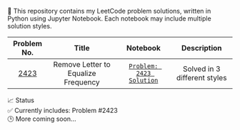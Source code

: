 🧮 This repository contains my LeetCode problem solutions, written in Python using Jupyter Notebook.
Each notebook may include multiple solution styles.

| Problem No. | Title | Notebook | Description |
|:-------------:|:-------:|:----------:|:-------------:|
| [2423](https://leetcode.com/problems/remove-letter-to-equalize-frequency/) | Remove Letter to Equalize Frequency | [`Problem: 2423 Solution`](https://github.com/asiq13096/coding_problems/blob/main/problem.2423.ipynb) | Solved in 3 different styles |

📈 Status  
✅ Currently includes: Problem #2423  
🕒 More coming soon...
